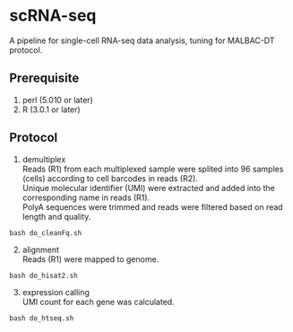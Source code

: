 # scRNA-seq
A pipeline for single-cell RNA-seq data analysis, tuning for MALBAC-DT protocol.

## Prerequisite
1. perl (5.010 or later)  
2. R (3.0.1 or later)  

## Protocol
1. demultiplex  
Reads (R1) from each multiplexed sample were splited into 96 samples (cells) according to cell barcodes in reads (R2).  
Unique molecular identifier (UMI) were extracted and added into the corresponding name in reads (R1).  
PolyA sequences were trimmed and reads were filtered based on read length and quality.  
```
bash do_cleanFq.sh
```
2. alignment  
Reads (R1) were mapped to genome.
```
bash do_hisat2.sh
```
3. expression calling  
UMI count for each gene was calculated.
```
bash do_htseq.sh
```
